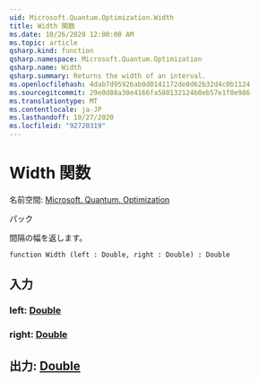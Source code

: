 ```yaml
---
uid: Microsoft.Quantum.Optimization.Width
title: Width 関数
ms.date: 10/26/2020 12:00:00 AM
ms.topic: article
qsharp.kind: function
qsharp.namespace: Microsoft.Quantum.Optimization
qsharp.name: Width
qsharp.summary: Returns the width of an interval.
ms.openlocfilehash: 4dab7d95926ab0d0141172de0d62b32d4c0b1124
ms.sourcegitcommit: 29e0d88a30e4166fa580132124b0eb57e1f0e986
ms.translationtype: MT
ms.contentlocale: ja-JP
ms.lasthandoff: 10/27/2020
ms.locfileid: "92720319"
---
```

# <a name="width-function"></a>Width 関数

名前空間: [Microsoft. Quantum. Optimization](xref:Microsoft.Quantum.Optimization)

パック [](https://nuget.org/packages/)


間隔の幅を返します。

```qsharp
function Width (left : Double, right : Double) : Double
```


## <a name="input"></a>入力

### <a name="left--double"></a>left: [Double](xref:microsoft.quantum.lang-ref.double)




### <a name="right--double"></a>right: [Double](xref:microsoft.quantum.lang-ref.double)





## <a name="output--double"></a>出力: [Double](xref:microsoft.quantum.lang-ref.double)

